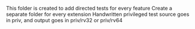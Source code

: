 This folder is created to add directed tests for every feature
Create a separate folder for every extension
Handwritten privileged test source goes in priv, and output goes in priv/rv32 or priv/rv64

